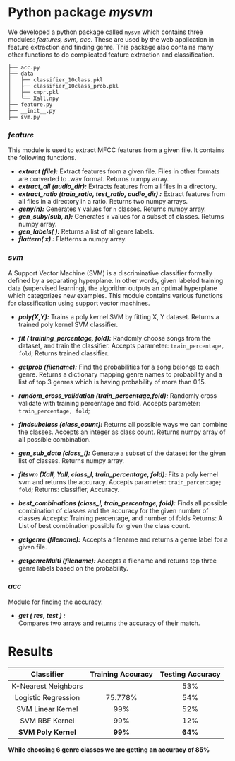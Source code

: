 Python package *mysvm*
======================

We developed a python package called `mysvm` which contains three modules: *features, svm, acc*. These are used by the web application in feature extraction and finding genre. This package also contains many other functions to do complicated feature extraction and classification.
```
├── acc.py
├── data
│   ├── classifier_10class.pkl
│   ├── classifier_10class_prob.pkl
│   ├── cmpr.pkl
│   └── Xall.npy
├── feature.py
├── __init__.py
├── svm.py
```
### *feature* 
This module is used to extract MFCC features from a given file. It contains the following functions.
* ***extract (file):*** 
Extract features from a given file. Files in other formats are converted to .wav format. Returns numpy array.
* ***extract_all (audio_dir):*** 
Extracts features from all files in a directory. 
* ***extract_ratio (train_ratio, test_ratio, audio_dir) :*** 
Extract features from all files in a directory in a ratio. Returns two numpy arrays.
* ***geny(n):*** 
Generates `Y` values for `n` classes. Returns numpy array.
* ***gen_suby(sub, n):***
Generates `Y` values for a subset of classes. Returns numpy array.
* ***gen_labels( ):***
Returns a list of all genre labels.
* ***flattern( x) :***
Flatterns a numpy array.
 
### *svm* 
A Support Vector Machine (SVM) is a discriminative classifier formally defined by a separating hyperplane. In other words, given labeled training data (supervised learning), the algorithm outputs an optimal hyperplane which categorizes new examples. This module contains various functions for classification using support vector machines.
* ***poly(X,Y):*** 
Trains a poly kernel SVM by fitting X, Y dataset. Returns a trained poly kernel SVM classifier.
* ***fit ( training_percentage, fold):*** 
Randomly choose songs from the dataset, and train the classifier. Accepts parameter: `train_percentage, fold`; Returns trained classifier.
* ***getprob (filename):***
Find the probabilities for a song belongs to each genre. Returns a dictionary mapping genre names to probability and a list of top 3 genres which is having probability of more than 0.15. 
* ***random_cross_validation (train_percentage,fold):***
Randomly cross validate with training percentage and fold. Accepts parameter: `train_percentage, fold`;
* ***findsubclass (class_count):***
Returns all possible ways we can combine the classes. Accepts an integer as class count. Returns numpy array of all possible combination.
* ***gen_sub_data (class_l):***
Generate a subset of the dataset for the given list of classes. Returns numpy array.
* ***fitsvm (Xall, Yall, class_l, train_percentage, fold):***
Fits a poly kernel svm and returns the accuracy. Accepts parameter: `train_percentage; fold`;  Returns: classifier, Accuracy.

* ***best_combinations (class_l, train_percentage, fold):***
Finds all possible combination of classes and the accuracy for the given number of classes Accepts: Training percentage, and number of folds Returns: A List of best combination possible for given the class count.

* ***getgenre (filename):***
Accepts a filename and returns a genre label for a given file.

* ***getgenreMulti (filename):***
Accepts a filename and returns top three genre labels based on the probability. 

### *acc*
 Module for finding the accuracy.
* ***get ( res, test ) :***  
Compares two arrays and returns the accuracy of their match.

Results
=======

| Classifier | Training Accuracy | Testing Accuracy |
|:---------: | :---------------: | :--------------: |
| K-Nearest Neighbors        |                   | 53%              |
| Logistic Regression|  75.778% | 54% |
| SVM Linear Kernel | 99% | 52% |
| SVM RBF Kernel | 99% | 12% |
| **SVM Poly Kernel** | **99%** | **64%** |

**While choosing 6 genre classes we are getting an accuracy of 85%**
